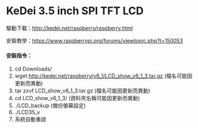 # KeDei 3.5 inch SPI TFT LCD

驅動下載：http://kedei.net/raspberry/raspberry.html

安裝教學：https://www.raspberrypi.org/forums/viewtopic.php?t=150053

#### 安裝指令：

1. cd Downloads/
2. wget http://kedei.net/raspberry/v6_1/LCD_show_v6_1_3.tar.gz (檔名可能因更新而異動)
3. tar zxvf LCD_show_v6_1_3.tar.gz (檔名可能因更新而異動)
4. cd LCD_show_v6_1_3/ (資料夾名稱可能因更新而異動)
5. ./LCD_backup (備份螢幕設定)
6. ./LCD35_v
7. 系統自動重啟
